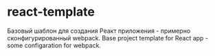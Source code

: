 # react-template
Базовый шаблон для создания Реакт приложения - примерно сконфигурированный webpack. 
Base project template for React app - some configaration for webpack.
